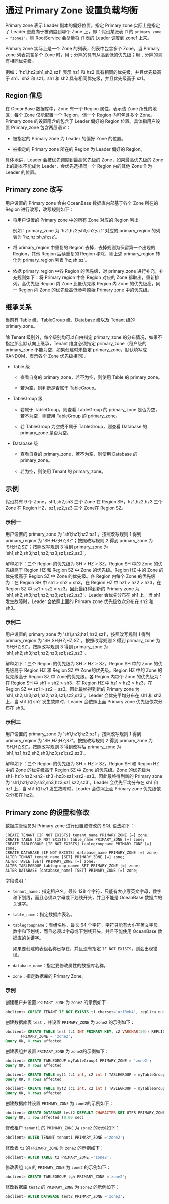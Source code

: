 # 通过 Primary Zone 设置负载均衡

Primary zone 表示 Leader 副本的偏好位置。指定 Primary zone 实际上是指定了 Leader 更趋向于被调度到哪个 Zone 上，即：假设某张表 t1 的 `primary_zone = "zone1"`，则 RootService 会尽量将 t1 表的 Leader 调度到 zone1 上来。

Primary zone 实际上是一个 Zone 的列表，列表中包含多个 Zone。当 Primary zone 列表包含多个 Zone 时，用 `;` 分隔的具有从高到低的优先级；用 `,` 分隔的具有相同优先级。

例如：'hz1,hz2;sh1,sh2;sz1' 表示 hz1 和 hz2 具有相同的优先级，并且优先级高于 sh1、sh2 和 sz1，sh1 和 sh2 具有相同优先级，并且优先级高于 sz1。

## Region 信息

在 OceanBase 数据库中，Zone 有一个 Region 属性，表示该 Zone 所处的地区，每个 Zone 仅能配置一个 Region，但一个 Region 内可包含多个 Zone。Primary zone 的设置隐含的包含了 Leader 偏好的 Region 位置。具体指用户设置 Primary_zone 包含两层语义：

* 被指定的 Primary zone 为 Leader 的偏好 Zone 的位置。

* 被指定的 Primary zone 所在的 Region 为 Leader 偏好的 Region。

具体地讲，Leader 会被优先调度到最高优先级的 Zone，如果最高优先级的 Zone 上的副本不能成为 Leader，会优先选择同一个 Region 内的其他 Zone 作为 Leader 的位置。

## Primary zone 改写

用户设置的 Primary zone 会由 OceanBase 数据库内部基于各个 Zone 所在的 Region 进行改写，改写规则如下：

* 将用户设置的 Primary zone 中的所有 Zone 对应的 Region 列出。

  例如：primary_zone 为 'hz1,hz2;sh1,sh2;sz1' 对应的 primary_region 的列表为 'hz,hz;sh,sh;sz'。
  
* 将 primary_region 中重复的 Region 去掉，去掉规则为保留第一个出现的 Region，其他 Region 后续重复的 Region 移除，则上述 primary_region 转化为 primary_region 列表 'hz;sh;sz'。

* 依据 primary_region 中各 Region 的优先级，对 primary_zone 进行补充，补充规则如下：将 Primary region 中各 Region 对应的 Zone 都取出，重新排列，高优先级 Region 内 Zone 比低优先级 Region 内 Zone 的优先级高，同一 Region 内 Zone 的优先级高低参考原始 Primary zone 中的优先级。

## 继承关系

当前有 Table 级、TableGroup 级、Database 级以及 Tenant 级的 primary_zone。

除 Tenant 级别外，每个级别均可以自由指定 primary_zone 的分布情况，如果不指定那么默认向上继承，Tenant 维度必须指定 primary_zone（租户级的 primary_zone 不能为空，如果创建时未指定 primary_zone，默认填写成 RANDOM，表示各个 Zone 优先级相同）。

* Table 级

  * 查看自身的 primary_zone，若不为空，则使用 Table 的 primary_zone。

  * 若为空，则判断是否属于 TableGroup。

* TableGroup 级

  * 若属于 TableGroup，则查看 TableGroup 的 primary_zone 是否为空，若不为空，则使用 TableGroup 的 primary_zone。

  * 若 TableGroup 为空或不属于 TableGroup，则查看 Database 的 primary_zone 是否为空。

* Database 级

  * 查看自身的 primary_zone，若不为空，则使用 Database 的 primary_zone。

  * 若为空，则使用 Tenant 的 primary_zone。

## 示例

假设共有 9 个 Zone，sh1,sh2,sh3 三个 Zone 在 Region SH，hz1,hz2,hz3 三个 Zone 在 Region HZ，sz1,sz2,sz3 三个 Zone在 Region SZ。

### 示例一

用户设置的 primary_zone 为 'sh1;hz1;hz2;sz1'，按照改写规则 1 得到 primary_region 为 'SH;HZ;HZ;SZ'；按照改写规则 2 得到 primary_zone 为 'SH;HZ;SZ'；按照改写规则 3 得到 primary_zone 为 'sh1;sh2,sh3;hz1;hz2;hz3;sz1;sz2,sz3'。

解释如下：三个 Region 的优先级为 SH \> HZ \> SZ。Region SH 中的 Zone 的优先级高于 Region HZ 和 Region SZ 中 Zone 的优先级。Region HZ 中的 Zone 的优先级高于 Region SZ 中 Zone 的优先级。各 Region 内每个 Zone 的优先级为：在 Region SH 中 sh1 \> sh2 = sh3，在 Region HZ 中 hz1 \> hz2 \> hz3，在 Region SZ 中 sz1 \> sz2 = sz3。因此最终得到新的 Primary zone 为 'sh1;sh2,sh3;hz1;hz2;hz3;sz1;sz2,sz3'。Leader 会优先分布在 sh1 上，当 sh1 发生故障时，Leader 会依照上面的 Primary zone 优先级依次分布在 sh2 和 sh3。

### 示例二

用户设置的 primary_zone 为 'sh1,sh2;hz1;hz2;sz1'，按照改写规则 1 得到 primary_region 为 'SH,SH;HZ;HZ;SZ'。按照改写规则 2 得到 primary_zone 为 'SH;HZ;SZ'。按照改写规则 3 得到 primary_zone 为 'sh1,sh2;sh3;hz1;hz2;hz3;sz1;sz2,sz3'。

解释如下：三个 Region 的优先级为 SH \> HZ \> SZ。Region SH 中的 Zone 的优先级高于 Region HZ 和 Region SZ 中 Zone的优先级。Region HZ 中的 Zone 的优先级高于 Region SZ 中 Zone的优先级。各 Region 内每个 Zone 的优先级为：在 Region SH 中 sh1 = sh2 \> sh3，在 Region HZ 中 hz1 \> hz2 \> hz3，在 Region SZ 中 sz1 \> sz2 = sz3。因此最终得到新的 Primary zone 为 'sh1,sh2;sh3;hz1;hz2;hz3;sz1;sz2,sz3'。Leader 会优先平均分布在 sh1 和 sh2 上，当 sh1 和 sh2 发生故障时，Leader 会依照上面 Primary zone 优先级依次分布在 sh3。

### 示例三

用户设置的 primary_zone 为 'sh1,hz1;hz2;sz1'，按照改写规则 1 得到 primary_region 为 'SH,HZ;HZ;SZ'。按照改写规则 2 得到 primary_zone 为 'SH,HZ;SZ'。按照改写规则 3 得到改写后 primary_zone 为 'sh1,hz1;hz2;sh2,sh3,hz3;sz1;sz2,sz3'。

解释如下：三个 Region 的优先级为 SH = HZ \> SZ。Region SH 和 Region HZ 中的 Zone 的优先级高于 Region SZ 中 Zone 的优先级。Zone 的优先级为 sh1=hz1\>hz2\>sh2=sh3=hz3\>sz1\>sz2=sz3。因此最终得到新的 Primary zone 为 'sh1,hz1;hz2;sh2,sh3,hz3;sz1;sz2,sz3'。Leader 会优先平均分布在 sh1 和 hz1 上，当 sh1 和 hz1 发生故障时，Leader 会依照上面 Primary zone 优先级依次分布在 hz2。

## Primary zone 的设置和修改

数据库管理员对 Primary zone 进行设置或修改的 SQL 语法如下：

```unknow
CREATE TENANT [IF NOT EXISTS] tenant_name PRIMARY_ZONE [=] zone;
CREATE TABLE [IF NOT EXISTS] table_name PRIMARY_ZONE [=] zone;
CREATE TABLEGROUP [IF NOT EXISTS] tablegroupname PRIMARY_ZONE [=] zone;
CREATE DATABASE [IF NOT EXISTS] database_name PRIMARY_ZONE [=] zone;
ALTER TENANT tenant_name [SET] PRIMARY_ZONE [=] zone;
ALTER TABLE [SET] PRIMARY_ZONE [=] zone;
ALTER TABLEGROUP tablegroup_namee SET PRIMARY_ZONE [=] zone;
ALTER DATABASE [database_name] [SET] PRIMARY_ZONE [=] zone;
```

字段说明：

* `tenant_name`：指定租户名。最长 128 个字符，只能有大小写英文字母，数字和下划线，而且必须以字母或下划线开头，并且不能是 OceanBase 数据库的关键字。

* `table_name`：指定数据库表名。

* `tablegroupname`：表组名称，最长 64 个字符，字符只能有大小写英文字母，数字和下划线，而且必须以字母或下划线开头，并且不能使用 OceanBase 数据库的关键字。

  如果要创建的表组名称已存在，并且没有指定 `IF NOT EXISTS`，则会出现错误。
  
* `database_name`：指定要修改属性的数据库名称。

* `zone`：指定数据库的 Primary Zone。

### 示例

创建租户并设置 `PRIMARY_ZONE` 为 `zone2` 的示例如下：

```sql
obclient> CREATE TENANT IF NOT EXISTS t1 charset='utf8mb4', replica_num=1, zone_list=('zone1'), primary_zone='zone2', resource_pool_list=('pool1');
```

创建数据库表 `test` ，并设置 `PRIMARY_ZONE` 为 `zone2` 的示例如下：

```sql
obclient> CREATE TABLE test (c1 INT PRIMARY KEY, c2 VARCHAR(50)) REPLICA_NUM = 3, 
       PRIMARY_ZONE = 'zone2';
Query OK, 0 rows affected
```

创建表组并设置 `PRIMARY_ZONE` 为 `zone2`的示例如下：

```sql
obclient> CREATE TABLEGROUP myTableGroup1 PRIMARY_ZONE = 'zone2';
Query OK, 0 rows affected

obclient> CREATE TABLE myt1 (c1 int, c2 int ) TABLEGROUP = myTableGroup1 PRIMARY_ZONE = 'zone2';
Query OK, 0 rows affected

obclient> CREATE TABLE myt2 (c1 int, c2 int ) TABLEGROUP = myTableGroup1 PRIMARY_ZONE = 'zone2';
Query OK, 0 rows affected
```

创建数据库并设置 `PRIMARY_ZONE` 为 `zone2`的示例如下：

```sql
obclient> CREATE DATABASE test2 DEFAULT CHARACTER SET UTF8 PRIMARY_ZONE = 'zone2';
Query OK, 1 row affected (0.00 sec)
```

修改租户 `tenant1` 的 `PRIMARY_ZONE` 为 `zone2` 的示例如下：

```sql
obclient> ALTER TENANT tenant1 PRIMARY_ZONE ='zone2';
```

修改表 `t2` 的 `PRIMARY_ZONE` 为 `zone2` 的示例如下：

```sql
obclient> ALTER TABLE t2 PRIMARY_ZONE ='zone2';
```

修改表组 `tgh` 的 `PRIMARY_ZONE` 为 `zone2` 的示例如下：

```sql
obclient> CREATE TABLEGROUP tgh PRIMARY_ZONE ='zone2';
```

修改数据库 `test2` 的 `PRIMARY_ZONE` 为 `zone2` 的示例如下：

```sql
obclient> ALTER DATABASE test2 PRIMARY_ZONE ='zone2';
```
